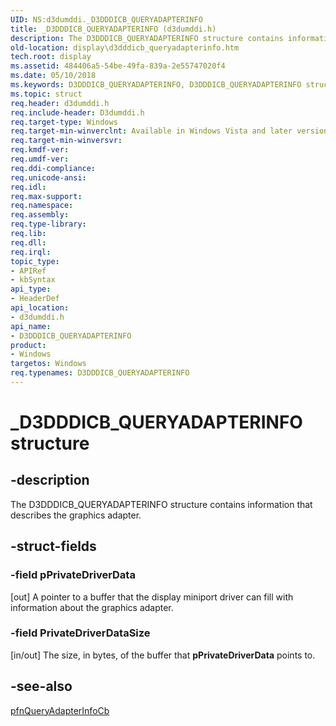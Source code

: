 ```yaml
---
UID: NS:d3dumddi._D3DDDICB_QUERYADAPTERINFO
title: _D3DDDICB_QUERYADAPTERINFO (d3dumddi.h)
description: The D3DDDICB_QUERYADAPTERINFO structure contains information that describes the graphics adapter.
old-location: display\d3dddicb_queryadapterinfo.htm
tech.root: display
ms.assetid: 484406a5-54be-49fa-839a-2e55747020f4
ms.date: 05/10/2018
ms.keywords: D3DDDICB_QUERYADAPTERINFO, D3DDDICB_QUERYADAPTERINFO structure [Display Devices], D3D_param_Structs_24ed4d09-d2ff-4b79-95fc-5a1c7d146faa.xml, _D3DDDICB_QUERYADAPTERINFO, d3dumddi/D3DDDICB_QUERYADAPTERINFO, display.d3dddicb_queryadapterinfo
ms.topic: struct
req.header: d3dumddi.h
req.include-header: D3dumddi.h
req.target-type: Windows
req.target-min-winverclnt: Available in Windows Vista and later versions of the Windows operating systems.
req.target-min-winversvr: 
req.kmdf-ver: 
req.umdf-ver: 
req.ddi-compliance: 
req.unicode-ansi: 
req.idl: 
req.max-support: 
req.namespace: 
req.assembly: 
req.type-library: 
req.lib: 
req.dll: 
req.irql: 
topic_type:
- APIRef
- kbSyntax
api_type:
- HeaderDef
api_location:
- d3dumddi.h
api_name:
- D3DDDICB_QUERYADAPTERINFO
product:
- Windows
targetos: Windows
req.typenames: D3DDDICB_QUERYADAPTERINFO
---
```


# _D3DDDICB_QUERYADAPTERINFO structure


## -description


The D3DDDICB_QUERYADAPTERINFO structure contains information that describes the graphics adapter.


## -struct-fields




### -field pPrivateDriverData

[out] A pointer to a buffer that the display miniport driver can fill with information about the graphics adapter.


### -field PrivateDriverDataSize

[in/out] The size, in bytes, of the buffer that <b>pPrivateDriverData</b> points to.


## -see-also




<a href="https://msdn.microsoft.com/8008574f-a89e-4fed-b745-7cf5baa68e64">pfnQueryAdapterInfoCb</a>
 

 

